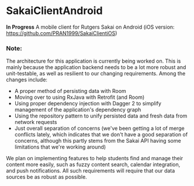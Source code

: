 # SakaiClientAndroid

**In Progress** A mobile client for Rutgers Sakai on Android (iOS version: https://github.com/PRAN1999/SakaiClientiOS)

### Note:
The architecture for this application is currently being worked on. This is mainly because the application backend needs to be a lot more robust and unit-testable, as well as resilient to our changing requirements. Among the changes include:
  - A proper method of persisting data with Room
  - Moving over to using RxJava with Retrofit (and Room)
  - Using proper dependency injection with Dagger 2 to simplify management of 
    the application's dependency graph
  - Using the repository pattern to unify persisted data and fresh data from network requests
  - Just overall separation of concerns (we've been getting a lot of merge conflicts lately,
    which indicates that we don't have a good separation of concerns, although this partly
    stems from the Sakai API having some limitations that we're working around)
    
We plan on implementing features to help students find and manage their content more easily, such as fuzzy content search, calendar integration, and push notifications. All such requirements will require that our data sources be as robust as possible.
